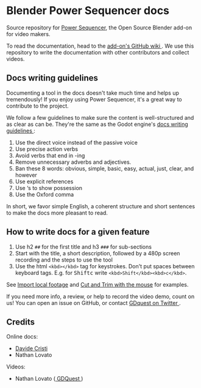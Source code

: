 # Blender Power Sequencer docs

Source repository for [Power Sequencer](https://github.com/GDquest/Blender-power-sequencer/), the Open Source Blender add-on for video makers.

To read the documentation, head to the [ add-on's GitHub wiki ](https://github.com/GDquest/Blender-power-sequencer/wiki). We use this repository to write the documentation with other contributors and collect videos.

## Docs writing guidelines

Documenting a tool in the docs doesn't take much time and helps up tremendously! If you enjoy using Power Sequencer, it's a great way to contribute to the project.

We follow a few guidelines to make sure the content is well-structured and as clear as can be. They're the same as the Godot engine's [ docs writing guidelines ](http://docs.godotengine.org/en/latest/community/contributing/docs_writing_guidelines.html):

1. Use the direct voice instead of the passive voice
1. Use precise action verbs
1. Avoid verbs that end in -ing
1. Remove unnecessary adverbs and adjectives.
1. Ban these 8 words: obvious, simple, basic, easy, actual, just, clear, and however
1. Use explicit references
1. Use ‘s to show possession
1. Use the Oxford comma

In short, we favor simple English, a coherent structure and short sentences to make the docs more pleasant to read.

## How to write docs for a given feature

1. Use h2 `##` for the first title and h3 `###` for sub-sections
1. Start with the title, a short description, followed by a 480p screen recording and the steps to use the tool
1. Use the html `<kbd></kbd>` tag for keystrokes. Don't put spaces between keyboard tags. E.g. for <kbd>Shift</kbd><kbd>c</kbd> write `<kbd>Shift</kbd><kbd>c</kbd>`.

See [Import local footage](./docs/import-local-footage.md) and [Cut and Trim with the mouse](./docs/cut-and-trim.md) for examples.

If you need more info, a review, or help to record the video demo, count on us! You can open an issue on GitHub, or contact [ GDquest on Twitter ](https://twitter.com/NathanGDquest).


## Credits

Online docs:

- [ Davide Cristi ](https://github.com/davcri)
- Nathan Lovato

Videos:

- Nathan Lovato ([ GDQuest ](https://twitter.com/NathanGDquest))
